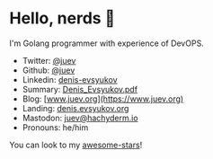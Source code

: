 # Hello, nerds 👋

I'm Golang programmer with experience of DevOPS.

* Twitter: [@juev](https://twitter.com/juev)
* Github: [@juev](https://github.com/juev)
* Linkedin: [denis-evsyukov](https://www.linkedin.com/in/denis-evsyukov/)
* Summary: [Denis_Evsyukov.pdf](https://github.com/juev/about.me/raw/master/Resume/Denis_Evsyukov.pdf)
* Blog: [www.juev.org](https://www.juev.org)
* Landing: [denis.evsyukov.org](https://denis.evsyukov.org)
* Mastodon: <a rel="me" href="https://hachyderm.io/@juev">juev@hachyderm.io</a>
* Pronouns: he/him

You can look to my [awesome-stars](https://github.com/juev/awesome-stars)!
